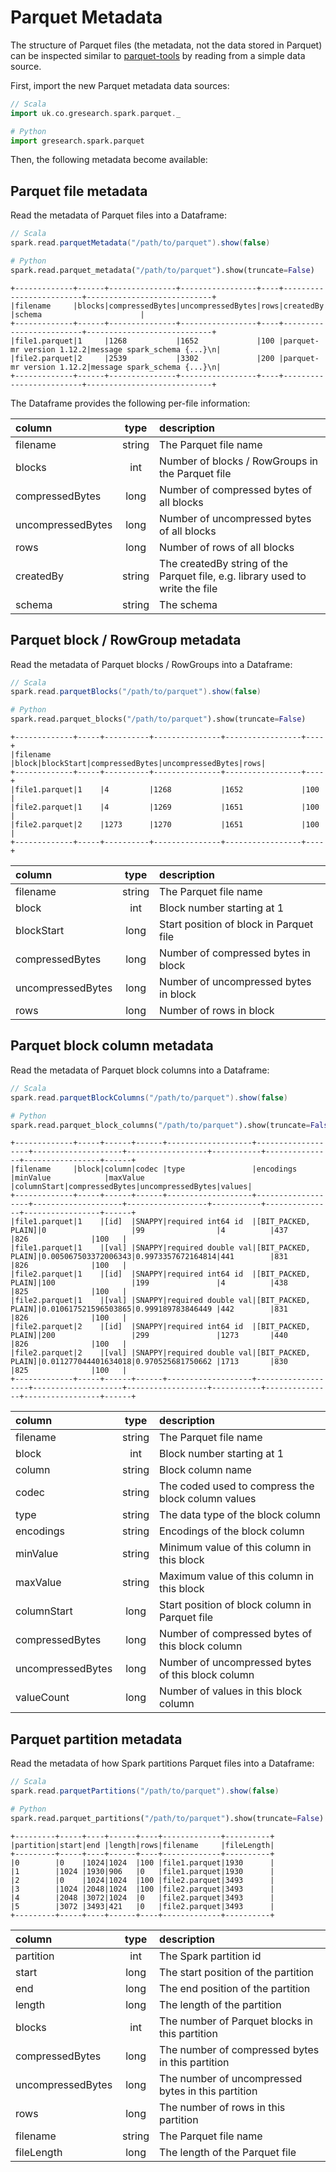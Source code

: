 # Parquet Metadata

The structure of Parquet files (the metadata, not the data stored in Parquet) can be inspected similar to [parquet-tools](https://pypi.org/project/parquet-tools/)
by reading from a simple data source.

First, import the new Parquet metadata data sources:

```scala
// Scala
import uk.co.gresearch.spark.parquet._
```

```python
# Python
import gresearch.spark.parquet
```

Then, the following metadata become available:

## Parquet file metadata

Read the metadata of Parquet files into a Dataframe:

```scala
// Scala
spark.read.parquetMetadata("/path/to/parquet").show(false)
```
```python
# Python
spark.read.parquet_metadata("/path/to/parquet").show(truncate=False)
```
```
+-------------+------+---------------+-----------------+----+-------------------------+----------------------------+
|filename     |blocks|compressedBytes|uncompressedBytes|rows|createdBy                |schema                      |
+-------------+------+---------------+-----------------+----+-------------------------+----------------------------+
|file1.parquet|1     |1268           |1652             |100 |parquet-mr version 1.12.2|message spark_schema {...}\n|
|file2.parquet|2     |2539           |3302             |200 |parquet-mr version 1.12.2|message spark_schema {...}\n|
+-------------+------+---------------+-----------------+----+-------------------------+----------------------------+
```

The Dataframe provides the following per-file information:

|column            |type  |description                                                                  |
|:-----------------|:----:|:----------------------------------------------------------------------------|
|filename          |string|The Parquet file name                                                        |
|blocks            |int   |Number of blocks / RowGroups in the Parquet file                             |
|compressedBytes   |long  |Number of compressed bytes of all blocks                                     |
|uncompressedBytes |long  |Number of uncompressed bytes of all blocks                                   |
|rows              |long  |Number of rows of all blocks                                                 |
|createdBy         |string|The createdBy string of the Parquet file, e.g. library used to write the file|
|schema            |string|The schema                                                                   |

## Parquet block / RowGroup metadata

Read the metadata of Parquet blocks / RowGroups into a Dataframe:

```scala
// Scala
spark.read.parquetBlocks("/path/to/parquet").show(false)
```
```python
# Python
spark.read.parquet_blocks("/path/to/parquet").show(truncate=False)
```
```
+-------------+-----+----------+---------------+-----------------+----+
|filename     |block|blockStart|compressedBytes|uncompressedBytes|rows|
+-------------+-----+----------+---------------+-----------------+----+
|file1.parquet|1    |4         |1268           |1652             |100 |
|file2.parquet|1    |4         |1269           |1651             |100 |
|file2.parquet|2    |1273      |1270           |1651             |100 |
+-------------+-----+----------+---------------+-----------------+----+
```

|column            |type  |description                            |
|:-----------------|:----:|:--------------------------------------|
|filename          |string|The Parquet file name                  |
|block             |int   |Block number starting at 1             |
|blockStart        |long  |Start position of block in Parquet file|
|compressedBytes   |long  |Number of compressed bytes in block    |
|uncompressedBytes |long  |Number of uncompressed bytes in block  |
|rows              |long  |Number of rows in block                |

## Parquet block column metadata

Read the metadata of Parquet block columns into a Dataframe:

```scala
// Scala
spark.read.parquetBlockColumns("/path/to/parquet").show(false)
```
```python
# Python
spark.read.parquet_block_columns("/path/to/parquet").show(truncate=False)
```
```
+-------------+-----+------+------+-------------------+-------------------+--------------------+------------------+-----------+---------------+-----------------+------+
|filename     |block|column|codec |type               |encodings          |minValue            |maxValue          |columnStart|compressedBytes|uncompressedBytes|values|
+-------------+-----+------+------+-------------------+-------------------+--------------------+------------------+-----------+---------------+-----------------+------+
|file1.parquet|1    |[id]  |SNAPPY|required int64 id  |[BIT_PACKED, PLAIN]|0                   |99                |4          |437            |826              |100   |
|file1.parquet|1    |[val] |SNAPPY|required double val|[BIT_PACKED, PLAIN]|0.005067503372006343|0.9973357672164814|441        |831            |826              |100   |
|file2.parquet|1    |[id]  |SNAPPY|required int64 id  |[BIT_PACKED, PLAIN]|100                 |199               |4          |438            |825              |100   |
|file2.parquet|1    |[val] |SNAPPY|required double val|[BIT_PACKED, PLAIN]|0.010617521596503865|0.999189783846449 |442        |831            |826              |100   |
|file2.parquet|2    |[id]  |SNAPPY|required int64 id  |[BIT_PACKED, PLAIN]|200                 |299               |1273       |440            |826              |100   |
|file2.parquet|2    |[val] |SNAPPY|required double val|[BIT_PACKED, PLAIN]|0.011277044401634018|0.970525681750662 |1713       |830            |825              |100   |
+-------------+-----+------+------+-------------------+-------------------+--------------------+------------------+-----------+---------------+-----------------+------+
```

|column            |type  |description                                       |
|:-----------------|:----:|:-------------------------------------------------|
|filename          |string|The Parquet file name                             |
|block             |int   |Block number starting at 1                        |
|column            |string|Block column name                                 |
|codec             |string|The coded used to compress the block column values|
|type              |string|The data type of the block column                 |
|encodings         |string|Encodings of the block column                     |
|minValue          |string|Minimum value of this column in this block        |
|maxValue          |string|Maximum value of this column in this block        |
|columnStart       |long  |Start position of block column in Parquet file    |
|compressedBytes   |long  |Number of compressed bytes of this block column   |
|uncompressedBytes |long  |Number of uncompressed bytes of this block column |
|valueCount        |long  |Number of values in this block column             |

## Parquet partition metadata

Read the metadata of how Spark partitions Parquet files into a Dataframe:

```scala
// Scala
spark.read.parquetPartitions("/path/to/parquet").show(false)
```
```python
# Python
spark.read.parquet_partitions("/path/to/parquet").show(truncate=False)
```
```
+---------+-----+----+------+----+-------------+----------+
|partition|start|end |length|rows|filename     |fileLength|
+---------+-----+----+------+----+-------------+----------+
|0        |0    |1024|1024  |100 |file1.parquet|1930      |
|1        |1024 |1930|906   |0   |file1.parquet|1930      |
|2        |0    |1024|1024  |100 |file2.parquet|3493      |
|3        |1024 |2048|1024  |100 |file2.parquet|3493      |
|4        |2048 |3072|1024  |0   |file2.parquet|3493      |
|5        |3072 |3493|421   |0   |file2.parquet|3493      |
+---------+-----+----+------+----+-------------+----------+
```

|column           |type  |description                                       |
|:----------------|:----:|:-------------------------------------------------|
|partition        |int   |The Spark partition id                            |
|start            |long  |The start position of the partition               |
|end              |long  |The end position of the partition                 |
|length           |long  |The length of the partition                       |
|blocks           |int   |The number of Parquet blocks in this partition    |
|compressedBytes  |long  |The number of compressed bytes in this partition  |
|uncompressedBytes|long  |The number of uncompressed bytes in this partition|
|rows             |long  |The number of rows in this partition              |
|filename         |string|The Parquet file name                             |
|fileLength       |long  |The length of the Parquet file                    |
